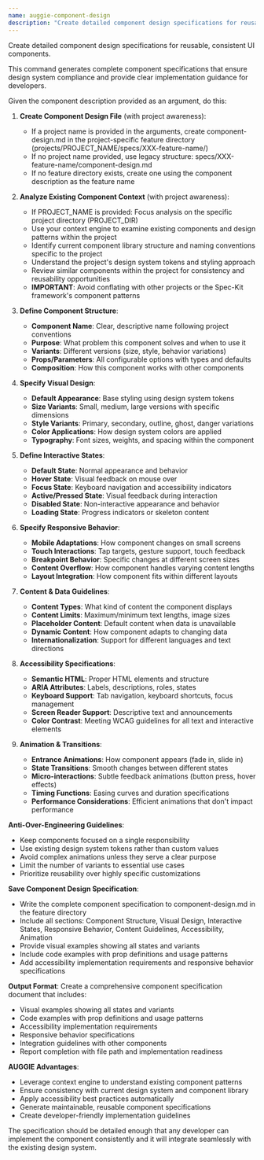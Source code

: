 ```yaml
---
name: auggie-component-design
description: "Create detailed component design specifications for reusable, consistent UI components. This ensures design system compliance and clear implementation guidance."
---
```


Create detailed component design specifications for reusable, consistent UI components.

This command generates complete component specifications that ensure design system compliance and provide clear implementation guidance for developers.

Given the component description provided as an argument, do this:

1. **Create Component Design File** (with project awareness):
   - If a project name is provided in the arguments, create component-design.md in the project-specific feature directory (projects/PROJECT_NAME/specs/XXX-feature-name/)
   - If no project name provided, use legacy structure: specs/XXX-feature-name/component-design.md
   - If no feature directory exists, create one using the component description as the feature name

2. **Analyze Existing Component Context** (with project awareness):
   - If PROJECT_NAME is provided: Focus analysis on the specific project directory (PROJECT_DIR)
   - Use your context engine to examine existing components and design patterns within the project
   - Identify current component library structure and naming conventions specific to the project
   - Understand the project's design system tokens and styling approach
   - Review similar components within the project for consistency and reusability opportunities
   - **IMPORTANT**: Avoid conflating with other projects or the Spec-Kit framework's component patterns

2. **Define Component Structure**:
   - **Component Name**: Clear, descriptive name following project conventions
   - **Purpose**: What problem this component solves and when to use it
   - **Variants**: Different versions (size, style, behavior variations)
   - **Props/Parameters**: All configurable options with types and defaults
   - **Composition**: How this component works with other components

3. **Specify Visual Design**:
   - **Default Appearance**: Base styling using design system tokens
   - **Size Variants**: Small, medium, large versions with specific dimensions
   - **Style Variants**: Primary, secondary, outline, ghost, danger variations
   - **Color Applications**: How design system colors are applied
   - **Typography**: Font sizes, weights, and spacing within the component

4. **Define Interactive States**:
   - **Default State**: Normal appearance and behavior
   - **Hover State**: Visual feedback on mouse over
   - **Focus State**: Keyboard navigation and accessibility indicators
   - **Active/Pressed State**: Visual feedback during interaction
   - **Disabled State**: Non-interactive appearance and behavior
   - **Loading State**: Progress indicators or skeleton content

5. **Specify Responsive Behavior**:
   - **Mobile Adaptations**: How component changes on small screens
   - **Touch Interactions**: Tap targets, gesture support, touch feedback
   - **Breakpoint Behavior**: Specific changes at different screen sizes
   - **Content Overflow**: How component handles varying content lengths
   - **Layout Integration**: How component fits within different layouts

6. **Content & Data Guidelines**:
   - **Content Types**: What kind of content the component displays
   - **Content Limits**: Maximum/minimum text lengths, image sizes
   - **Placeholder Content**: Default content when data is unavailable
   - **Dynamic Content**: How component adapts to changing data
   - **Internationalization**: Support for different languages and text directions

7. **Accessibility Specifications**:
   - **Semantic HTML**: Proper HTML elements and structure
   - **ARIA Attributes**: Labels, descriptions, roles, states
   - **Keyboard Support**: Tab navigation, keyboard shortcuts, focus management
   - **Screen Reader Support**: Descriptive text and announcements
   - **Color Contrast**: Meeting WCAG guidelines for all text and interactive elements

8. **Animation & Transitions**:
   - **Entrance Animations**: How component appears (fade in, slide in)
   - **State Transitions**: Smooth changes between different states
   - **Micro-interactions**: Subtle feedback animations (button press, hover effects)
   - **Timing Functions**: Easing curves and duration specifications
   - **Performance Considerations**: Efficient animations that don't impact performance

**Anti-Over-Engineering Guidelines**:
- Keep components focused on a single responsibility
- Use existing design system tokens rather than custom values
- Avoid complex animations unless they serve a clear purpose
- Limit the number of variants to essential use cases
- Prioritize reusability over highly specific customizations

**Save Component Design Specification**:
- Write the complete component specification to component-design.md in the feature directory
- Include all sections: Component Structure, Visual Design, Interactive States, Responsive Behavior, Content Guidelines, Accessibility, Animation
- Provide visual examples showing all states and variants
- Include code examples with prop definitions and usage patterns
- Add accessibility implementation requirements and responsive behavior specifications

**Output Format**:
Create a comprehensive component specification document that includes:
- Visual examples showing all states and variants
- Code examples with prop definitions and usage patterns
- Accessibility implementation requirements
- Responsive behavior specifications
- Integration guidelines with other components
- Report completion with file path and implementation readiness

**AUGGIE Advantages**:
- Leverage context engine to understand existing component patterns
- Ensure consistency with current design system and component library
- Apply accessibility best practices automatically
- Generate maintainable, reusable component specifications
- Create developer-friendly implementation guidelines

The specification should be detailed enough that any developer can implement the component consistently and it will integrate seamlessly with the existing design system.
